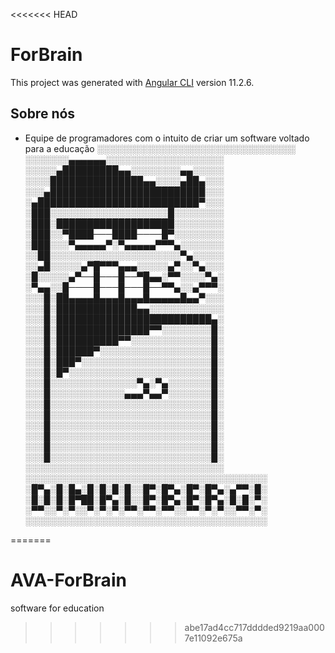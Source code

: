 <<<<<<< HEAD
# ForBrain

This project was generated with [Angular CLI](https://github.com/angular/angular-cli) version 11.2.6.

## Sobre nós

- Equipe de programadores com o intuito de criar um software voltado para a educação
░░░░░░░░░░░░░░░░░░░░░░░░░░░░░░░░
░░░░░░░▄▄▄▄▄▄░░░░░░░░░░░░░░░░░░░
░░░░░▄█████████▄▄░░░░░░░░▄▄░░░░░
░░░░███████████████▄▄░░░░▄██▄░░░
░░░▄█████████████████████████░░░
░▄██████████████████████████▀░░░
░███░░░░░░░░░░░░░░░░░░░█░░░░░░░░
░███░███████████████████░░░░░░░░
░███░░▀████───████────█▀░░░░░░░░
░███░░░▀▄▄▄▄▄▀░▀▄▄▄▄▄▀▀▀▄░░░░░░░
░░██░░░░░░░░░░░░░░░░░░░░░▀▄░░░░░
░░▄█░░░░░▄▀█▀▀▀▄▄▄░░░░░▄▀░░▀▄░░░
░█░░░░░▄▀──█───█──▀█▄▄░▀▀░░░░▀▄░
░▀▄▄░░█────█───█───█──▀▀▄░░▄▀▀▀░
░░░█░██▄▄▄▄█▄▄▄█▄▄▄█▄▄▄▄▄█▄▄▀░░░
░░░█░█████████████▄▄░░░░░░░░░░░░
░░░█░█████████████████████████▄░
░░░█░███████████████▀▀░░░░░░░░█░
░░░█░██████████▀▀░░░░░░░░░░░░░█░
░░░█░██████▀░░░░░░░░░░░░░░░░░░█░
░░░█░███▀░░░░░░░░░░░░░░░░░░░░░█░
░░░█░█▀░░░░░░░░░░░░░░░░░░░░░░░█░
░░░█░░░░░░░░░░░░░░▀▄░▀▄░░░░░░░█░
░░░█░░░░░░░░░░░░▄▄▄▀▄▄▀░░░░░░░█░
░░░█░░░░░░░░░░░░░░░░░░░░░░░░░░█░
░░░█░░░░░░░░░░░░░░░░░░░░░░░░░░█░
░░░█░░░░░░░░░░░░░░░░░░░░░░░░░░█░
░░░█░░░░░░░░░░░░░░░░░░░░░░░░░░█░
░░░█░░░░░░░░░░░░░░░░░░░░░░░░░░█░
░░░█░░░░░░░░░░░░░░░░░░░░░░░░░░█░
░░░░░░░░░░░░░░░░░░░░░░░░░░░░░░░░
░░░░░░░░░░░░░░░░░░░░░░░░░░░░░░░░░░░░░░░
░█▀▄░█░█▄░█░█░█░█░░█▀░█▀▄░█▀░█▀▄░▄▀▀░█░
░█░█░█░█▀██░█▀▄░█░░█▀░█▀▄░█▀░█▀▄░█░█░▀░
░▀▀░░▀░▀░░▀░▀░▀░▀▀░▀▀░▀▀░░▀▀░▀░▀░░▀▀░▀░
░░░░░░░░░░░░░░░░░░░░░░░░░░░░░░░░░░░░░░░

=======
# AVA-ForBrain
software for education
>>>>>>> abe17ad4cc717dddded9219aa0007e11092e675a
